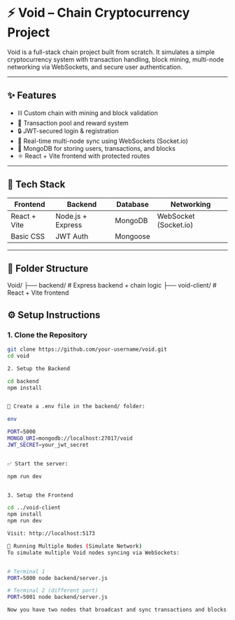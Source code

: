 # ⚡️ Void – Chain Cryptocurrency Project

Void is a full-stack chain project built from scratch. It simulates a simple cryptocurrency system with transaction handling, block mining, multi-node networking via WebSockets, and secure user authentication.

---

## ✨ Features

- ⛓️ Custom chain with mining and block validation
- 💸 Transaction pool and reward system
- 🔒 JWT-secured login & registration
- 📡 Real-time multi-node sync using WebSockets (Socket.io)
- 🧠 MongoDB for storing users, transactions, and blocks
- ⚛️ React + Vite frontend with protected routes

---

## 🧰 Tech Stack

| Frontend          | Backend             | Database | Networking  |
|------------------|---------------------|----------|-------------|
| React + Vite     | Node.js + Express   | MongoDB  | WebSocket (Socket.io) |
| Basic CSS        | JWT Auth            | Mongoose |             |

---

## 📂 Folder Structure

Void/
├── backend/ # Express backend + chain logic
├── void-client/ # React + Vite frontend



## ⚙️ Setup Instructions

### 1. Clone the Repository

```bash
git clone https://github.com/your-username/void.git
cd void

2. Setup the Backend

cd backend
npm install


🔐 Create a .env file in the backend/ folder:

env

PORT=5000
MONGO_URI=mongodb://localhost:27017/void
JWT_SECRET=your_jwt_secret


✅ Start the server:

npm run dev


3. Setup the Frontend

cd ../void-client
npm install
npm run dev

Visit: http://localhost:5173

🔄 Running Multiple Nodes (Simulate Network)
To simulate multiple Void nodes syncing via WebSockets:


# Terminal 1
PORT=5000 node backend/server.js

# Terminal 2 (different port)
PORT=5001 node backend/server.js

Now you have two nodes that broadcast and sync transactions and blocks.
